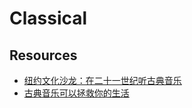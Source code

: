 # Classical


## Resources

- [纽约文化沙龙：在二十一世纪听古典音乐](http://nyshalong.com/event/96)
- [古典音乐可以拯救你的生活](https://www.douban.com/group/topic/46293701/)

